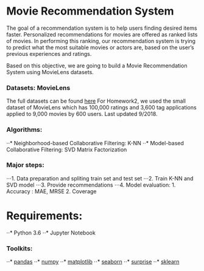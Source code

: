 # Movie Recommendation System

 The goal of a recommendation system is to help users finding desired items faster. Personalized recommendations for movies are offered as ranked lists of movies. In performing this ranking, our recommendation system is trying to predict what the most suitable movies or actors are, based on the user’s previous experiences and ratings. 

 Based on this objective, we are going to build a Movie Recommendation System using MovieLens datasets.  


### Datasets: MovieLens  

The full datasets can be found [here](https://grouplens.org/datasets/movielens/)
 For Homework2, we used the small dataset of MovieLens which has 100,000 ratings and 3,600 tag applications applied to 9,000 movies by 600 users. Last updated 9/2018.

### Algorithms:
 ⋅⋅* Neighborhood-based  Collaborative Filtering: K-NN
⋅⋅* Model-based  Collaborative Filtering: SVD Matrix Factorization


### Major steps:
 ⋅⋅⋅1. Data preparation and spliting train set and test set
 ⋅⋅⋅2. Train K-NN and SVD model
 ⋅⋅⋅3. Provide recommendations
 ⋅⋅⋅4. Model evaluation: 1. Accuracy : MAE, MRSE 2. Coverage 


# Requirements: 

⋅⋅* Python 3.6
⋅⋅* Jupyter Notebook

### Toolkits:

⋅⋅* [pandas](https://pandas.pydata.org)
⋅⋅* [numpy](http://www.numpy.org)
⋅⋅* [matplotlib](https://matplotlib.org)
⋅⋅* [seaborn](https://seaborn.pydata.org)
⋅⋅* [surprise](http://surpriselib.com)
⋅⋅* [sklearn](http://scikit-learn.org/stable/)




